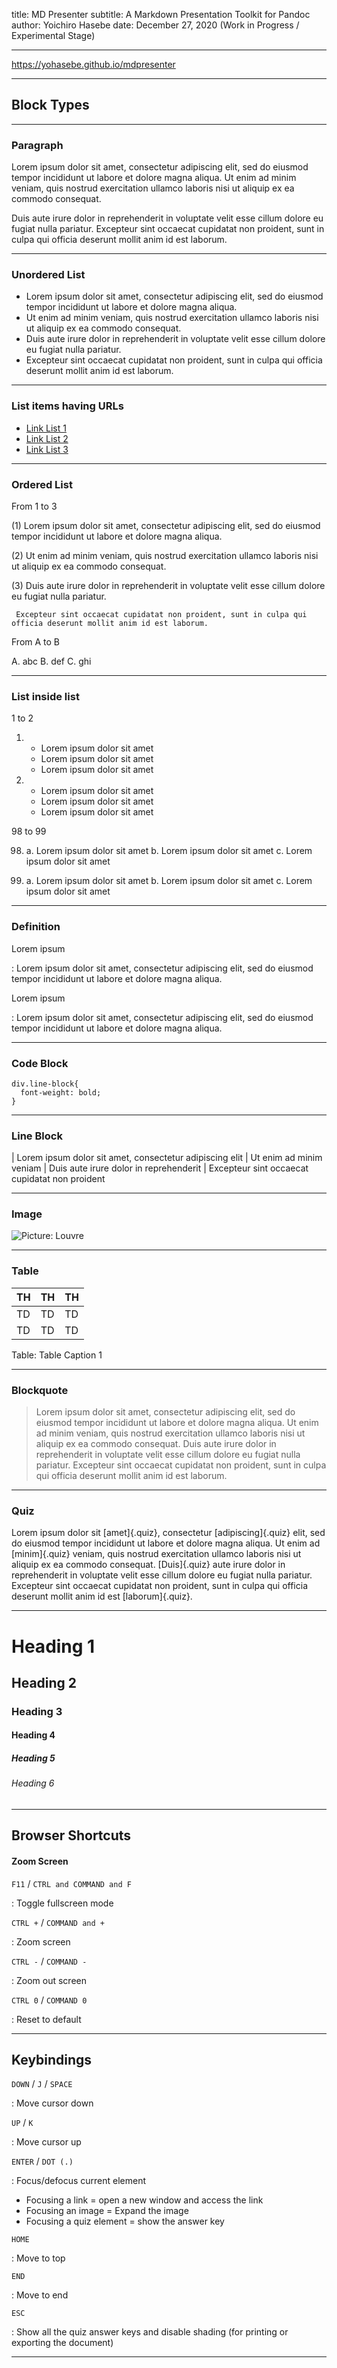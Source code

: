 title: MD Presenter
subtitle: A Markdown Presentation Toolkit for Pandoc
author: Yoichiro Hasebe
date: December 27, 2020 (Work in Progress / Experimental Stage)

----

<https://yohasebe.github.io/mdpresenter>

----

## Block Types

----

### Paragraph

Lorem ipsum dolor sit amet, consectetur adipiscing elit, sed do eiusmod tempor incididunt ut labore et dolore magna aliqua. Ut enim ad minim veniam, quis nostrud exercitation ullamco laboris nisi ut aliquip ex ea commodo consequat. 

Duis aute irure dolor in reprehenderit in voluptate velit esse cillum dolore eu fugiat nulla pariatur. Excepteur sint occaecat cupidatat non proident, sunt in culpa qui officia deserunt mollit anim id est laborum.

----

### Unordered List

* Lorem ipsum dolor sit amet, consectetur adipiscing elit, sed do eiusmod tempor incididunt ut labore et dolore magna aliqua.
* Ut enim ad minim veniam, quis nostrud exercitation ullamco laboris nisi ut aliquip ex ea commodo consequat.
* Duis aute irure dolor in reprehenderit in voluptate velit esse cillum dolore eu fugiat nulla pariatur.
* Excepteur sint occaecat cupidatat non proident, sunt in culpa qui officia deserunt mollit anim id est laborum.

----

### List items having URLs

* [Link List 1]()
* [Link List 2]()
* [Link List 3]()

----

### Ordered List

From 1 to 3

(1)  Lorem ipsum dolor sit amet, consectetur adipiscing elit, sed do eiusmod tempor incididunt ut labore et dolore magna aliqua.

(2)  Ut enim ad minim veniam, quis nostrud exercitation ullamco laboris nisi ut aliquip ex ea commodo consequat. 

(3)  Duis aute irure dolor in reprehenderit in voluptate velit esse cillum dolore eu fugiat nulla pariatur.

     Excepteur sint occaecat cupidatat non proident, sunt in culpa qui officia deserunt mollit anim id est laborum.

From A to B

A.  abc
B.  def
C.  ghi

----

### List inside list

1 to 2 

1. - Lorem ipsum dolor sit amet
   - Lorem ipsum dolor sit amet
   - Lorem ipsum dolor sit amet

2. - Lorem ipsum dolor sit amet
   - Lorem ipsum dolor sit amet
   - Lorem ipsum dolor sit amet

98 to 99

98. a. Lorem ipsum dolor sit amet
    b. Lorem ipsum dolor sit amet
    c. Lorem ipsum dolor sit amet

99. a. Lorem ipsum dolor sit amet
    b. Lorem ipsum dolor sit amet
    c. Lorem ipsum dolor sit amet

----

### Definition

Lorem ipsum

: Lorem ipsum dolor sit amet, consectetur adipiscing elit, sed do eiusmod tempor incididunt ut labore et dolore magna aliqua.

Lorem ipsum

: Lorem ipsum dolor sit amet, consectetur adipiscing elit, sed do eiusmod tempor incididunt ut labore et dolore magna aliqua.

----

### Code Block

```
div.line-block{
  font-weight: bold;
}
```

----

### Line Block

| Lorem ipsum dolor sit amet, consectetur adipiscing elit
| Ut enim ad minim veniam
| Duis aute irure dolor in reprehenderit
| Excepteur sint occaecat cupidatat non proident

----

### Image

![Picture: Louvre](https://upload.wikimedia.org/wikipedia/commons/thumb/6/66/Louvre_Museum_Wikimedia_Commons.jpg/1200px-Louvre_Museum_Wikimedia_Commons.jpg)

----

### Table



| TH | TH | TH |
|:---|:---|:---|
| TD | TD | TD |
| TD | TD | TD |

Table: Table Caption 1

----

### Blockquote

> Lorem ipsum dolor sit amet, consectetur adipiscing elit, sed do eiusmod tempor incididunt ut labore et dolore magna aliqua. Ut enim ad minim veniam, quis nostrud exercitation ullamco laboris nisi ut aliquip ex ea commodo consequat. Duis aute irure dolor in reprehenderit in voluptate velit esse cillum dolore eu fugiat nulla pariatur. Excepteur sint occaecat cupidatat non proident, sunt in culpa qui officia deserunt mollit anim id est laborum.

----

### Quiz

Lorem ipsum dolor sit [amet]{.quiz}, consectetur [adipiscing]{.quiz} elit, sed do eiusmod tempor incididunt ut labore et dolore magna aliqua. Ut enim ad [minim]{.quiz} veniam, quis nostrud exercitation ullamco laboris nisi ut aliquip ex ea commodo consequat. [Duis]{.quiz} aute irure dolor in reprehenderit in voluptate velit esse cillum dolore eu fugiat nulla pariatur. Excepteur sint occaecat cupidatat non proident, sunt in culpa qui officia deserunt mollit anim id est [laborum]{.quiz}.

----

# Heading 1

## Heading 2

### Heading 3

#### Heading 4

##### Heading 5

###### Heading 6

----

## Browser Shortcuts

#### Zoom Screen

`F11` / `CTRL and COMMAND and F`

: Toggle fullscreen mode

`CTRL +` / `COMMAND and +`

: Zoom screen

`CTRL -` / `COMMAND -`

: Zoom out screen

`CTRL 0` / `COMMAND 0`

: Reset to default

----

## Keybindings

`DOWN` / `J` / `SPACE`

: Move cursor down

`UP` / `K`

: Move cursor up

`ENTER` / `DOT (.)`

: Focus/defocus current element 

* Focusing a link = open a new window and access the link
* Focusing an image = Expand the image
* Focusing a quiz element = show the answer key

`HOME`

: Move to top

`END`

: Move to end

`ESC`

: Show all the quiz answer keys and disable shading (for printing or exporting the document)

----
